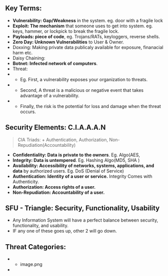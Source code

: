 ## Key Terms:
- **Vulnerability: Gap/Weakness** in the system. eg. door with a fragile lock
- **Exploit: The mechanism** that someone uses to get into system. eg. keys, hammer, or lockpick to break the fragile lock.
- **Payloads: piece of code**, eg. Trojans/RATs, keyloggers, reverse shells.
- **Zero Day: Unknown Vulnerabilities** to User & Owner.
- Doxxing: Making private data publicaly available for exposure, finanacial harm etc.
- Daisy Chaining: 
- **Botnet: Infected network of computers**.
- Threat: 
- - Eg. First, a vulnerability exposes your organization to threats. 
- - Second, A threat is a malicious or negative event that takes advantage of a vulnerability. 
- - Finally, the risk is the potential for loss and damage when the threat occurs.

## Security Elements: C.I.A.A.A.N
> CIA Triads: + Authentication, Authorization, Non-Repudiation(Accountability)
- **Confidentiality: Data is private to the owners**. Eg. Algo(AES,
- **Integrity: Data is untempered**. Eg. Hashing Algo(MD5, SHA )
- **Availability: Accessibility of networks, systems, applications, and data** by authorized users. Eg. DoS (Denial of Service) 
- **Authentication: Identity of a user or service.** Integrity Comes with Authenticity.
- **Authorization: Access rights of a user.**
- **Non-Repudiation: Accountability of a user.**


## SFU - Triangle: Security, Functionality, Usability
- Any Information System will have a perfect balance between security, functionality, and usability.
- IF any one of these goes up, other 2 will go down.

## Threat Categories:
- - image.png
- 